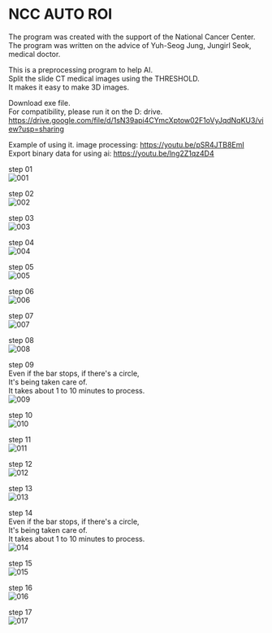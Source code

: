 # NCC AUTO ROI     
The program was created with the support of the National Cancer Center.     
The program was written on the advice of Yuh-Seog Jung, Jungirl Seok, medical doctor.     

This is a preprocessing program to help AI.     
Split the slide CT medical images using the THRESHOLD.     
It makes it easy to make 3D images.     

Download exe file.  
For compatibility, please run it on the D: drive.           
https://drive.google.com/file/d/1sN39api4CYmcXptow02F1oVyJqdNqKU3/view?usp=sharing 
    
Example of using it.
image processing: https://youtu.be/pSR4JTB8EmI      
Export binary data for using ai: https://youtu.be/lng2Z1qz4D4

step 01                
![001](https://user-images.githubusercontent.com/19296155/147617848-ea91ac5b-4e99-4b4a-9267-c988c92b652f.png)

step 02         
![002](https://user-images.githubusercontent.com/19296155/147617855-4da5111b-542b-4bcb-8ce0-61510daaa21a.png)

step 03         
![003](https://user-images.githubusercontent.com/19296155/147617858-812e90f5-96f0-4ee7-b6a6-e9185bd310f7.png)

step 04         
![004](https://user-images.githubusercontent.com/19296155/147617859-efe3c6d1-b1c1-4a2f-b2b9-9176fdb6aff0.png)

step 05         
![005](https://user-images.githubusercontent.com/19296155/147617860-bcbba31b-d96c-4514-98c3-b0cc67f3d182.png)

step 06         
![006](https://user-images.githubusercontent.com/19296155/147617861-e2050716-1fb0-4b4b-8cd6-8953ca4ed015.png)

step 07        
![007](https://user-images.githubusercontent.com/19296155/147617863-4d90c06f-d4ce-4700-ac57-05b60a0e415b.png)

step 08         
![008](https://user-images.githubusercontent.com/19296155/147617868-1082f5ed-96d6-4dea-bdc9-ba53a3548d05.png)

step 09         
Even if the bar stops, if there's a circle,         
It's being taken care of.           
It takes about 1 to 10 minutes to process.          
![009](https://user-images.githubusercontent.com/19296155/147617870-11e81e26-2b98-4866-8ad2-0be4a2ad0938.png)

step 10         
![010](https://user-images.githubusercontent.com/19296155/147617880-27eeddc6-c519-4306-ba00-89b962e81c59.png)

step 11         
![011](https://user-images.githubusercontent.com/19296155/147617885-60cb8cd3-fe36-4cdf-8755-165677f81cb8.png)

step 12         
![012](https://user-images.githubusercontent.com/19296155/147617888-1b937e01-bea0-49cb-819d-b0255599cd09.png)

step 13         
![013](https://user-images.githubusercontent.com/19296155/147617889-ba01d15a-c03e-4a35-998a-344f8e19c75c.png)

step 14      
Even if the bar stops, if there's a circle,         
It's being taken care of.           
It takes about 1 to 10 minutes to process.          
![014](https://user-images.githubusercontent.com/19296155/147617892-8846e149-ec10-41e6-82a9-916947fb0f96.png)

step 15         
![015](https://user-images.githubusercontent.com/19296155/147617893-840b1df6-4527-4581-88cc-9fefd28b3b44.png)

step 16         
![016](https://user-images.githubusercontent.com/19296155/147617897-af509cb9-66d3-4ab2-ab49-dc12d664b31a.png)

step 17         
![017](https://user-images.githubusercontent.com/19296155/147617898-90a2b45b-8a18-428c-8c38-b3acace37adf.png)
